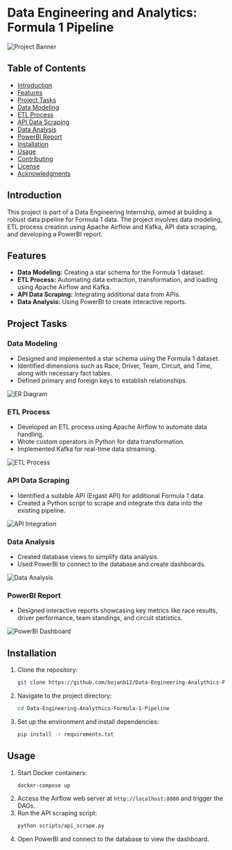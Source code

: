 # Data Engineering and Analytics: Formula 1 Pipeline

![Project Banner](path/to/banner-image.png)

## Table of Contents

- [Introduction](#introduction)
- [Features](#features)
- [Project Tasks](#project-tasks)
- [Data Modeling](#data-modeling)
- [ETL Process](#etl-process)
- [API Data Scraping](#api-data-scraping)
- [Data Analysis](#data-analysis)
- [PowerBI Report](#powerbi-report)
- [Installation](#installation)
- [Usage](#usage)
- [Contributing](#contributing)
- [License](#license)
- [Acknowledgments](#acknowledgments)

## Introduction

This project is part of a Data Engineering Internship, aimed at building a robust data pipeline for Formula 1 data. The project involves data modeling, ETL process creation using Apache Airflow and Kafka, API data scraping, and developing a PowerBI report.

## Features

- **Data Modeling:** Creating a star schema for the Formula 1 dataset.
- **ETL Process:** Automating data extraction, transformation, and loading using Apache Airflow and Kafka.
- **API Data Scraping:** Integrating additional data from APIs.
- **Data Analysis:** Using PowerBI to create interactive reports.

## Project Tasks

### Data Modeling

- Designed and implemented a star schema using the Formula 1 dataset.
- Identified dimensions such as Race, Driver, Team, Circuit, and Time, along with necessary fact tables.
- Defined primary and foreign keys to establish relationships.

![ER Diagram](path/to/er-diagram.png)

### ETL Process

- Developed an ETL process using Apache Airflow to automate data handling.
- Wrote custom operators in Python for data transformation.
- Implemented Kafka for real-time data streaming.

![ETL Process](path/to/etl-process.png)

### API Data Scraping

- Identified a suitable API (Ergast API) for additional Formula 1 data.
- Created a Python script to scrape and integrate this data into the existing pipeline.

![API Integration](path/to/api-integration.png)

### Data Analysis

- Created database views to simplify data analysis.
- Used PowerBI to connect to the database and create dashboards.

![Data Analysis](path/to/data-analysis.png)

### PowerBI Report

- Designed interactive reports showcasing key metrics like race results, driver performance, team standings, and circuit statistics.

![PowerBI Dashboard](path/to/powerbi-dashboard.png)

## Installation

1. Clone the repository:
    ```sh
    git clone https://github.com/bojanb12/Data-Engineering-Analythics-Formula-1-Pipeline.git
    ```
2. Navigate to the project directory:
    ```sh
    cd Data-Engineering-Analythics-Formula-1-Pipeline
    ```
3. Set up the environment and install dependencies:
    ```sh
    pip install -r requirements.txt
    ```

## Usage

1. Start Docker containers:
    ```sh
    docker-compose up
    ```
2. Access the Airflow web server at `http://localhost:8080` and trigger the DAGs.
3. Run the API scraping script:
    ```sh
    python scripts/api_scrape.py
    ```
4. Open PowerBI and connect to the database to view the dashboard.
